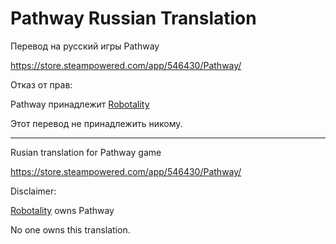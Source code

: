 # Pathway Russian Translation

Перевод на русский игры Pathway

https://store.steampowered.com/app/546430/Pathway/

Отказ от прав:

Pathway принадлежит [Robotality](http://robotality.com/blog/about/)

Этот перевод не принадлежить никому.

* * *

Rusian translation for Pathway game

https://store.steampowered.com/app/546430/Pathway/

Disclaimer:

[Robotality](http://robotality.com/blog/about/) owns Pathway

No one owns this translation.
